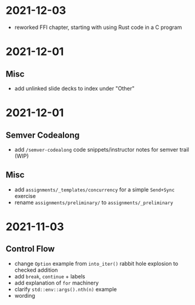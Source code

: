# 2021-12-03
- reworked FFI chapter, starting with using Rust code in a C program

# 2021-12-01

## Misc
- add unlinked slide decks to index under "Other"

# 2021-12-01

## Semver Codealong
- add `/semver-codealong` code snippets/instructor notes for semver trail (WIP)

## Misc
- add `assignments/_templates/concurrency` for a simple `Send+Sync` exercise
- rename `assignments/preliminary/` to `assignments/_preliminary` 

# 2021-11-03

## Control Flow
- change `Option` example from `into_iter()` rabbit hole explosion to checked addition
- add `break`, `continue` + labels
- add explanation of `for` machinery
- clarify `std::env::args().nth(n)` example
- wording
